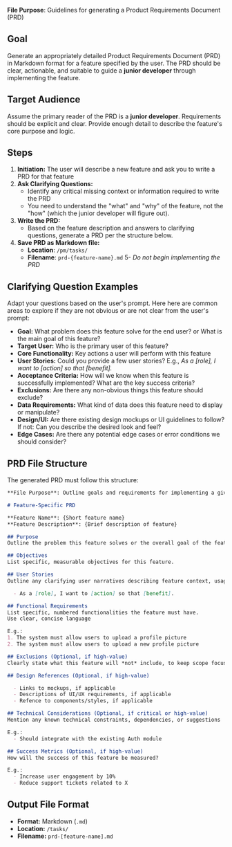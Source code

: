 **File Purpose**: Guidelines for generating a Product Requirements Document (PRD)

## Goal

Generate an appropriately detailed Product Requirements Document (PRD) in Markdown format for a feature specified by the user. The PRD should be clear, actionable, and suitable to guide a **junior developer** through implementing the feature.

## Target Audience

Assume the primary reader of the PRD is a **junior developer**. Requirements should be explicit and clear. Provide enough detail to describe the feature's core purpose and logic.

## Steps

1. **Initiation:** The user will describe a new feature and ask you to write a PRD for that feature
2. **Ask Clarifying Questions:**
    - Identify any critical missing context or information required to write the PRD
    - You need to understand the "what" and "why" of the feature, not the "how" (which the junior developer will figure out).
3. **Write the PRD:**
    - Based on the feature description and answers to clarifying questions, generate a PRD per the structure below.
4. **Save PRD as Markdown file:**
    - **Location**: `/pm/tasks/`
    - **Filename**: `prd-{feature-name}.md`
      5- *Do not begin implementing the PRD*

## Clarifying Question Examples

Adapt your questions based on the user's prompt. Here here are common areas to explore if they are not obvious or are not clear from the user's prompt:

* **Goal:** What problem does this feature solve for the end user? or What is the main goal of this feature?
* **Target User:** Who is the primary user of this feature?
* **Core Functionality:** Key actions a user will perform with this feature
* **User Stories:** Could you provide a few user stories? E.g., *As a [role], I want to [action] so that [benefit].*
* **Acceptance Criteria:** How will we know when this feature is successfully implemented? What are the key success criteria?
* **Exclusions:** Are there any non-obvious things this feature should exclude?
* **Data Requirements:** What kind of data does this feature need to display or manipulate?
* **Design/UI:** Are there existing design mockups or UI guidelines to follow? If not: Can you describe the desired look and feel?
* **Edge Cases:** Are there any potential edge cases or error conditions we should consider?

## PRD File Structure

The generated PRD must follow this structure:

```markdown
**File Purpose**: Outline goals and requirements for implementing a given feature

# Feature-Specific PRD

**Feature Name**: {Short feature name}
**Feature Description**: {Brief description of feature}

## Purpose
Outline the problem this feature solves or the overall goal of the feature

## Objectives
List specific, measurable objectives for this feature.

## User Stories
Outline any clarifying user narratives describing feature context, usage and benefits.

  - As a [role], I want to [action] so that [benefit].

## Functional Requirements
List specific, numbered functionalities the feature must have.
Use clear, concise language

E.g.:
1. The system must allow users to upload a profile picture
2. The system must allow users to upload a new profile picture

## Exclusions (Optional, if high-value)
Clearly state what this feature will *not* include, to keep scope focussed.

## Design References (Optional, if high-value)

  - Links to mockups, if applicable
  - Descriptions of UI/UX requirements, if applicable
  - Refence to components/styles, if applicable

## Technical Considerations (Optional, if critical or high-value)
Mention any known technical constraints, dependencies, or suggestions

E.g.:
  - Should integrate with the existing Auth module

## Success Metrics (Optional, if high-value)
How will the success of this feature be measured?

E.g.:
  - Increase user engagement by 10%
  - Reduce support tickets related to X
```

## Output File Format

* **Format:** Markdown (`.md`)
* **Location:** `/tasks/`
* **Filename:** `prd-[feature-name].md`